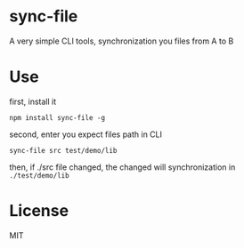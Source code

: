 # sync-file

A very simple CLI tools, synchronization you files from A to B

# Use

first, install it

```
npm install sync-file -g
```

second, enter you expect files path in CLI

```
sync-file src test/demo/lib
```

then, if ./src file changed, the changed will synchronization in `./test/demo/lib`

# License

MIT